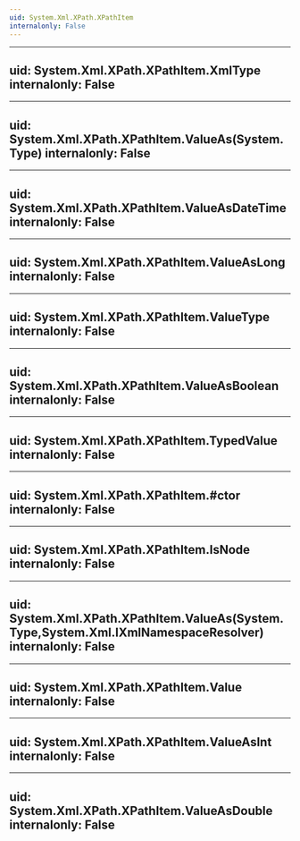 ```yaml
---
uid: System.Xml.XPath.XPathItem
internalonly: False
---
```


---
uid: System.Xml.XPath.XPathItem.XmlType
internalonly: False
---

---
uid: System.Xml.XPath.XPathItem.ValueAs(System.Type)
internalonly: False
---

---
uid: System.Xml.XPath.XPathItem.ValueAsDateTime
internalonly: False
---

---
uid: System.Xml.XPath.XPathItem.ValueAsLong
internalonly: False
---

---
uid: System.Xml.XPath.XPathItem.ValueType
internalonly: False
---

---
uid: System.Xml.XPath.XPathItem.ValueAsBoolean
internalonly: False
---

---
uid: System.Xml.XPath.XPathItem.TypedValue
internalonly: False
---

---
uid: System.Xml.XPath.XPathItem.#ctor
internalonly: False
---

---
uid: System.Xml.XPath.XPathItem.IsNode
internalonly: False
---

---
uid: System.Xml.XPath.XPathItem.ValueAs(System.Type,System.Xml.IXmlNamespaceResolver)
internalonly: False
---

---
uid: System.Xml.XPath.XPathItem.Value
internalonly: False
---

---
uid: System.Xml.XPath.XPathItem.ValueAsInt
internalonly: False
---

---
uid: System.Xml.XPath.XPathItem.ValueAsDouble
internalonly: False
---

